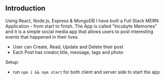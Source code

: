 
## Introduction


Using React, Node.js, Express & MongoDB I have built a Full Stack MERN Application - from start to finish. The App is called "Incubyte Memories" and it is a simple social media app that allows users to post interesting events that happened in their lives.

- User can Create, Read, Update and Delete their post
- Each Post has creator,title, message, tags and photo

Setup:
- run ```npm i && npm start``` for both client and server side to start the app
